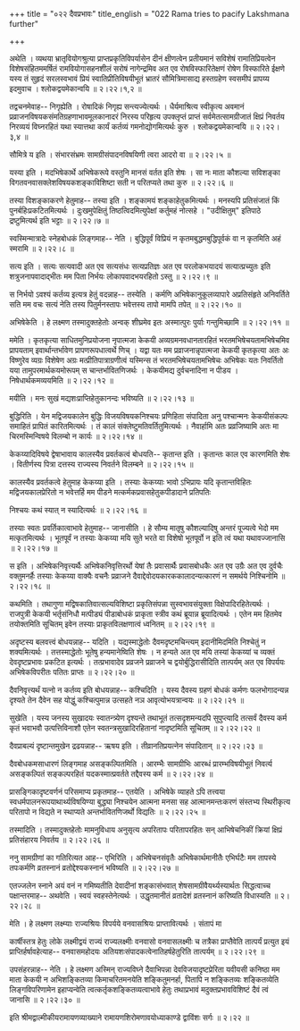 +++
title = "०२२ दैवप्रभावः"
title_english = "022 Rama tries to pacify Lakshmana further"

+++


अथेति । व्यथया भ्रातृवियोगश्रुत्या प्राप्तप्रकृतिविपर्यासेन दीनं
क्षीणत्वेन प्रतीयमानं सविशेषं रामातिप्रियत्वेन विशेषसंहितममर्षितं
रामवियोगासहनशीलं सरोषं नागेन्द्रमिव अत एव रोषविस्फारितेक्षणं रोषेण
विस्फारिते ईक्षणे यस्य तं सुहृदं सरलस्वभावं प्रियं स्वातिप्रीतिविषयीभूतं
भ्रातरं सौमित्रिमासाद्य हस्तग्रहेण स्वसमीपं प्रापय्य इदमुवाच ।
श्लोकद्वयमेकान्वयि  ॥  २।२२।१,२  ॥   

  

तद्वचनमेवाह-- निगृह्येति । रोषादिकं निगृह्य सन्त्यज्येत्यर्थः ।
धैर्यमाश्रित्य स्वीकृत्य अवमानं प्रव्राजनविषयकसंमतिग्रहणाभावमूलकानादरं
निरस्य परिहृत्य उपक्लृप्तं प्राप्तं सर्वमेतत्सामग्रीजातं क्षिप्रं
निवर्तय निरव्ययं विघ्नरहितं यथा स्यात्तथा कार्यं कर्तव्यं
गमनोद्योगमित्यर्थः कुरु । श्लोकद्वयमेकान्वयि  ॥  २।२२।३,४  ॥   

  

सौमित्रे य इति । संभारसंभ्रमः सामग्रीसंपादनविषयिणी त्वरा आदरो वा  ॥ 
२।२२।५  ॥   

  

यस्या इति । मदभिषेकार्थे अभिषेकरूपे वस्तुनि मानसं वर्तत इति शेषः । सा नः
माता कौशल्या सविशङ्का विगतवनवासक्लेशविषयकशङ्काविशिष्टा सती न परितप्यते
तथा कुरु  ॥  २।२२।६  ॥   

  

तस्या विशङ्काकरणे हेतुमाह-- तस्या इति । शङ्कामयं शङ्काहेतुकमित्यर्थः ।
मनस्यपि प्रतिसंजातं किं पुनर्बहिःप्रकटितमित्यर्थः । दुःखमुपेक्षितुं
तिष्ठत्विदमित्युपेक्षां कर्तुमहं नोत्सहे । "उदीक्षितुम्" इतिपाठे
द्रष्टुमित्यर्थ इति भट्टाः  ॥  २।२२।७  ॥   

  

स्वस्मिन्मात्रादेः स्नेहबोधकं लिङ्गमाह-- नेति । बुद्धिपूर्वं विप्रियं न
कृतमबुद्धमबुद्धिपूर्वकं वा न कृतमिति अहं स्मरामि  ॥  २।२२।८  ॥   

  

सत्य इति । सत्यः सत्यवादी अत एव सत्यसंधः सत्यप्रतिज्ञः अत एव परलोकभयादयं
सत्यात्प्रच्युतः इति शत्रुजनापवादाद्भीतः मम पिता निर्भयः लोकापवादभयरहितो
ऽस्तु  ॥  २।२२।९  ॥   

  

स निर्भयो ऽवश्यं कर्तव्य इत्यत्र हेतुं वदन्नाह-- तस्येति । कर्मणि
अभिषेकानुकूलव्यापारे अप्रतिसंहृते अनिवर्तिते सति मम वचः सत्यं नेति तस्य
पितुर्मनस्तापः भवेत्तस्य तापो मामपि तपेत्  ॥  २।२२।१०  ॥   

  

अभिषेकेति । हे लक्ष्मण तस्मादुक्तहेतोः अन्वक् शीघ्रमेव इतः अस्मात्पुरः
पुर्याः गन्तुमिच्छामि  ॥  २।२२।११  ॥   

  

ममेति । कृतकृत्या साधितमुनिप्रयोजना नृपात्मजा केकयी अव्यग्रमनवधानतारहितं
भरतमभिषेचयतामभिषेचमिव प्रापयताम् इवार्थान्तर्भावेण प्रापणरूपधात्वर्थे
णिच् । यद्वा यतः मम प्रव्राजनान्नृपात्मजा केकयी कृतकृत्या अतः अः
विष्णुरेव व्यग्रः विशेषेण अग्रः मत्प्रीतिपात्राग्रणीत्वं यस्मिन्स तं
भरतमभिषेचयतामभिषेचः अभिषेकः यतः निवर्तितो यया तामुपरमार्थकयमोरूपम् स
चान्तर्भावितणिजर्थः । केकयीमद्य दुर्वचनादिना न पीडय ।
निषेधार्थकमव्ययमिति  ॥  २।२२।१२  ॥   

  

मयीति । मनः सुखं मद्यशःप्राप्तिहेतुकानन्दः भविष्यति  ॥  २।२२।१३  ॥   

  

बुद्धिरिति । येन मद्विजयकालेन बुद्धिः विजयविषयकनिश्चयः प्रणिहिता
संपादिता अनु पश्चान्मनः केकयीसंकल्पः समाहितं प्रापितं कारितमित्यर्थः ।
तं कालं संक्लेष्टुमतिवर्तितुमित्यर्थः । नैवार्हामि अतः प्रव्रजिष्यामि
अतः मा चिरमस्मिन्विषये विलम्बो न कार्यः  ॥  २।२२।१४  ॥   

  

केकय्यादिविषये द्वेषाभावाय कालस्यैव प्रवर्तकत्वं बोधयति-- कृतान्त इति ।
कृतान्तः काल एव कारणमिति शेषः । वितीर्णस्य पित्रा दत्तस्य राज्यस्य
निवर्तने विलम्बने  ॥  २।२२।१५  ॥   

  

कालस्यैव प्रवर्तकत्वे हेतुमाह केकय्या इति । तस्याः केकय्याः भावो
ऽभिप्रायः यदि कृतान्तविहितः मद्विजयकालप्रेरितो न भवेत्तर्हि मम पीडने
मत्कर्मकप्रवासहेतुकपीडादाने प्रतिपतिः  

निश्चयः कथं स्यात् न स्यादित्यर्थः  ॥  २।२२।१६  ॥   

  

तस्याः स्वतः प्रवर्तिकात्वाभावे हेतुमाह-- जानासीति । हे सौम्य मातृषु
कौशल्यादिषु अन्तरं पूज्यत्वे भेदो मम मत्कृतमित्यर्थः । भूतपूर्वं न
तस्याः केकय्या मयि सुते भरते वा विशेषो भूतपूर्वो न इति त्वं यथा
यथावज्जानासि  ॥  २।२२।१७  ॥   

  

स इति । अभिषेकनिवृत्त्यर्थैः अभिषेकनिवृत्तिरर्थो येषां तैः प्रवासार्थैः
प्रवासबोधकैः अत एव उग्रैः अत एव दुर्वचैः वक्तुमनर्हैः तस्याः केकय्या
वाक्यैः वचनैः प्रव्राजने दैवाद्देवोदयकारककालादन्यत्कारणं न समर्थये
निश्चिनोमि  ॥  २।२२।१८  ॥   

  

कथमिति । तथागुणा मद्विषकातिवात्सल्यविशिष्टा प्रकृतिसंपन्ना
सुस्वभावसंयुक्ता विक्षेपादिरहितेत्यर्थः । राजपुत्री केकयी भर्तृसंनिधौ
मत्पीड्यं पीडाबोधकं प्राकृता स्त्रीव कथं ब्रूयान्न ब्रूयादित्यर्थः ।
एतेन मम हितमेव तयोक्तमिति सूचितम् इवेन तस्याः प्राकृतविलक्षणात्वं
ध्वनितम्  ॥  २।२२।१९  ॥   

  

अदृष्टस्य बलवत्त्वं बोधयन्नाह-- यदिति । यद्यस्माद्धेतोः
दैवमदृष्टमचिन्त्यम् इदानीमिदमिति निश्चेतुं न शक्यमित्यर्थः ।
तत्तस्माद्धेतोः भूतेषु हन्यमानेष्विति शेषः । न हन्यते अत एव मयि तस्यां
केकय्यां च व्यक्तं देवदृष्टप्रभावः प्रकटित इत्यर्थः । तत्प्रभावादेव
प्रव्रजने प्रव्राजने च द्वयोर्बुद्धिरासीदिति तात्पर्यम् अत एव विपर्ययः
अभिषेकविपरीतः पतितः प्राप्तः  ॥  २।२२।२०  ॥   

  

दैवनिवृत्त्यर्थं यत्नो न कर्तव्य इति बोधयन्नाह-- कश्चिदिति । यस्य दैवस्य
ग्रहणं बोधकं कर्मणः फलभोगादन्यन्न दृश्यते तेन दैवेन सह योद्धुं
कश्चित्पुमान्न उत्सहते नञ आवृत्योभयत्रान्वयः  ॥  २।२२।२१  ॥   

  

सुखेति । यस्य जनस्य सुखादयः स्वातन्त्र्येण दृश्यन्ते तथाभूतं
तत्सदृशमन्यदपि सुपुप्त्यादि तत्सर्वं दैवस्य कर्म कृतं भवाभवौ
उत्पत्तिविनाशौ एतेन स्वतन्त्रसुखादिरहितानां नादृष्टमिति सूचितम्  ॥ 
२।२२।२२  ॥   

  

दैवप्राबल्यं दृष्टान्तमुखेन द्रढयन्नाह-- ऋषय इति । तीव्रानतिप्रयत्नेन
संपादितान्  ॥  २।२२।२३  ॥   

  

दैवबोधकमसाधारणं लिङ्गमाह असङ्कल्पितमिति । आरम्भैः सामग्रीभिः आरब्धं
प्रारम्भविषयीभूतं निवर्त्य असङ्कल्पितं सङ्कल्परहितं यदकस्मात्प्रवर्तते
तद्दैवस्य कर्म  ॥  २।२२।२४  ॥   

  

प्रासङ्गिकादृष्टवर्णनं परिसमाप्य प्रकृतमाह-- एतयेति । अभिषेके व्याहते
ऽपि तत्त्वया स्वधर्मपालनरूपयाथार्थ्यविषयिण्या बुद्ध्या निश्चयेन आत्मना
मनसा सह आत्मानमन्तःकरणं संस्तभ्य स्थिरीकृत्य परितापो न विद्यते न
स्थाप्यते अन्तर्भावितणिजर्थो विद्यतिः  ॥  २।२२।२५  ॥   

  

तस्मादिति । तस्मादुक्तहेतोः मामनुविधाय अनुसृत्य अपरितापः परितापरहितः सन्
आभिषेचनिकीं क्रियां क्षिप्रं प्रतिसंहारय निवर्तय  ॥  २।२२।२६  ॥   

  

ननु सामग्रीणां का गतिरित्यत आह-- एभिरिति । अभिषेचनसंवृतैः
अभिषेकार्थमानीतैः एभिर्घटैः मम तापस्ये तपःकर्मणि व्रतस्नानं
व्रतोद्देश्यकस्नानं भविष्यति  ॥  २।२२।२७  ॥   

  

एतज्जलेन स्नाने अयं वनं न गमिष्यतीति देवादीनां शङ्कासंभवात्
शेषसामग्रीवैयर्थ्यस्यार्थतः सिद्धत्वाच्च पक्षान्तरमाह-- अथवेति । स्वयं
स्वहस्तेनेत्यर्थः । उद्धृतमानीतं व्रतादेशं व्रतस्नानं करिष्यति विधास्यति
 ॥  २।२२।२८  ॥   

  

मेति । हे लक्ष्मण लक्ष्म्याः राज्यश्रियः विपर्यये वनवासश्रियः
प्राप्तावित्यर्थः । संतापं मा  

कार्षीस्तत्र हेतुः लोके लक्ष्मीद्वयं राज्यं राज्यलक्ष्मीः वनवासो
वनवासलक्ष्मीः च तत्रैका प्राप्तैवेति तात्पर्यं प्रत्युत इयं
प्राप्तिर्हर्षावहेत्याह-- वनवासमहोदयः अतियशःसंपादकत्वेनातिहर्षहेतुरिति
तात्पर्यम्  ॥  २।२२।२९  ॥   

  

उपसंहरन्नाह-- नेति । हे लक्ष्मण अस्मिन् राज्यविघ्ने दैवाभिपन्ना
देवविजयादृष्टप्रेरिता यवीयसी कनिष्ठा मम माता केकयी न अभिशङ्कितव्या
किमाचरितमनयेति शङ्कितुमनर्हा, पितापि न शङ्कितव्यः शङ्कितव्येति
लिङ्गविपरिणामेन इहाप्यन्वेति त्वत्कर्तृकशङ्कितव्यत्वाभावे हेतुः
तथाप्रभावं मदुक्तप्रभावविशिष्टं दैवं त्वं जानासि  ॥  २।२२।३०  ॥   

  

इति श्रीमद्वाल्मीकीयरामायणव्याख्याने रामायणशिरोमणावयोध्याकाण्डे
द्वाविंशः सर्गः  ॥  २।२२  ॥   

  

  


